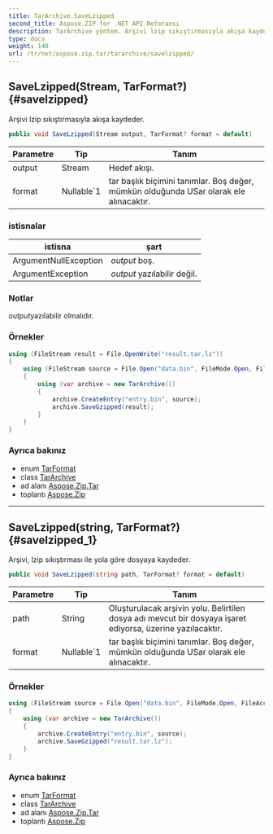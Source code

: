 ```yaml
---
title: TarArchive.SaveLzipped
second_title: Aspose.ZIP for .NET API Referansı
description: TarArchive yöntem. Arşivi lzip sıkıştırmasıyla akışa kaydeder.
type: docs
weight: 140
url: /tr/net/aspose.zip.tar/tararchive/savelzipped/
---
```

## SaveLzipped(Stream, TarFormat?) {#savelzipped}

Arşivi lzip sıkıştırmasıyla akışa kaydeder.

```csharp
public void SaveLzipped(Stream output, TarFormat? format = default)
```

| Parametre | Tip | Tanım |
| --- | --- | --- |
| output | Stream | Hedef akışı. |
| format | Nullable`1 | tar başlık biçimini tanımlar. Boş değer, mümkün olduğunda USar olarak ele alınacaktır. |

### istisnalar

| istisna | şart |
| --- | --- |
| ArgumentNullException | *output* boş. |
| ArgumentException | *output* yazılabilir değil. |

### Notlar

*output*yazılabilir olmalıdır.

### Örnekler

```csharp
using (FileStream result = File.OpenWrite("result.tar.lz"))
{
    using (FileStream source = File.Open("data.bin", FileMode.Open, FileAccess.Read))
    {
        using (var archive = new TarArchive())
        {
            archive.CreateEntry("entry.bin", source);
            archive.SaveGzipped(result);
        }
    }
}
```

### Ayrıca bakınız

* enum [TarFormat](../../tarformat/)
* class [TarArchive](../)
* ad alanı [Aspose.Zip.Tar](../../tararchive/)
* toplantı [Aspose.Zip](../../../)

---

## SaveLzipped(string, TarFormat?) {#savelzipped_1}

Arşivi, lzip sıkıştırması ile yola göre dosyaya kaydeder.

```csharp
public void SaveLzipped(string path, TarFormat? format = default)
```

| Parametre | Tip | Tanım |
| --- | --- | --- |
| path | String | Oluşturulacak arşivin yolu. Belirtilen dosya adı mevcut bir dosyaya işaret ediyorsa, üzerine yazılacaktır. |
| format | Nullable`1 | tar başlık biçimini tanımlar. Boş değer, mümkün olduğunda USar olarak ele alınacaktır. |

### Örnekler

```csharp
using (FileStream source = File.Open("data.bin", FileMode.Open, FileAccess.Read))
{
    using (var archive = new TarArchive())
    {
        archive.CreateEntry("entry.bin", source);
        archive.SaveGzipped("result.tar.lz");
    }
}
```

### Ayrıca bakınız

* enum [TarFormat](../../tarformat/)
* class [TarArchive](../)
* ad alanı [Aspose.Zip.Tar](../../tararchive/)
* toplantı [Aspose.Zip](../../../)


